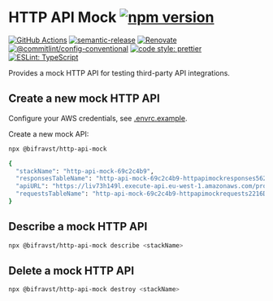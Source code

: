 # HTTP API Mock [![npm version](https://img.shields.io/npm/v/@bifravst/http-api-mock.svg)](https://www.npmjs.com/package/@bifravst/http-api-mock)

[![GitHub Actions](https://github.com/bifravst/http-api-mock/workflows/Test%20and%20Release/badge.svg)](https://github.com/bifravst/http-api-mock/actions)
[![semantic-release](https://img.shields.io/badge/%20%20%F0%9F%93%A6%F0%9F%9A%80-semantic--release-e10079.svg)](https://github.com/semantic-release/semantic-release)
[![Renovate](https://img.shields.io/badge/renovate-enabled-brightgreen.svg)](https://renovatebot.com)
[![@commitlint/config-conventional](https://img.shields.io/badge/%40commitlint-config--conventional-brightgreen)](https://github.com/conventional-changelog/commitlint/tree/master/@commitlint/config-conventional)
[![code style: prettier](https://img.shields.io/badge/code_style-prettier-ff69b4.svg)](https://github.com/prettier/prettier/)
[![ESLint: TypeScript](https://img.shields.io/badge/ESLint-TypeScript-blue.svg)](https://github.com/typescript-eslint/typescript-eslint)

Provides a mock HTTP API for testing third-party API integrations.

## Create a new mock HTTP API

Configure your AWS credentials, see [.envrc.example](./.envrc.example).

Create a new mock API:

```bash
npx @bifravst/http-api-mock

{
  "stackName": "http-api-mock-69c2c4b9",
  "responsesTableName": "http-api-mock-69c2c4b9-httpapimockresponses562FCFC7-C80OCULJKYFE",
  "apiURL": "https://liv73h149l.execute-api.eu-west-1.amazonaws.com/prod/",
  "requestsTableName": "http-api-mock-69c2c4b9-httpapimockrequests2216D487-608PM7EHETW4"
}
```

## Describe a mock HTTP API

```bash
npx @bifravst/http-api-mock describe <stackName>
```

## Delete a mock HTTP API

```bash
npx @bifravst/http-api-mock destroy <stackName>
```
